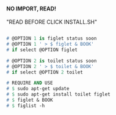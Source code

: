 #### NO IMPORT, READ!

 "READ BEFORE CLICK INSTALL.SH"

```pascal

# @OPTION 1 is figlet status soon 
# @OPTION 1 ' > $ figlet & BOOK'
# if select @OPTION figlet

# @OPTION 2 is toilet status soon 
# @OPTION 2 ' > $ toilet & BOOK'
# if select @OPTION 2 toilet

# REQUIRE AND USE 
# $ sudo apt-get update
# $ sudo apt-get install toilet figlet
# $ figlet & BOOK
# $ figlist -h 


```
